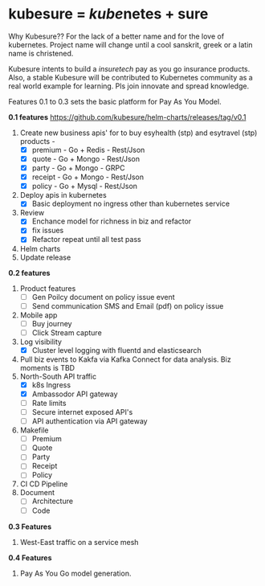 # kubesure = *kube*netes + sure 

Why Kubesure?? For the lack of a better name and for the love of kubernetes. Project name will change until a cool sanskrit, greek or a latin name is christened. 

Kubesure intents to build a _insuretech_ pay as you go insurance products. Also, a stable Kubesure will be contributed to Kubernetes community as a real world example for learning. Pls join innovate and spread knowledge. 

Features 0.1 to 0.3 sets the basic platform for Pay As You Model.

**0.1 features** https://github.com/kubesure/helm-charts/releases/tag/v0.1 

1. Create new business apis' for to buy esyhealth (stp) and esytravel (stp) products - 
   - [x] premium - Go + Redis - Rest/Json
   - [x] quote - Go + Mongo  - Rest/Json
   - [x] party - Go + Mongo - GRPC  
   - [x] receipt - Go + Mongo - Rest/Json
   - [x] policy - Go + Mysql - Rest/Json
2. Deploy apis in kubernetes 
    - [x] Basic deployment no ingress other than kubernetes service
3. Review 
    - [x] Enchance model for richness in biz and refactor
    - [x] fix issues 
    - [x] Refactor repeat until all test pass 
5. Helm charts
7. Update release

**0.2 features** 

1. Product features
   - [ ] Gen Poilcy document on policy issue event
   - [ ] Send communication SMS and Email (pdf) on policy issue 
2. Mobile app
   - [ ] Buy journey 
   - [ ] Click Stream capture   
2. Log visibility
   - [X] Cluster level logging with fluentd and elasticsearch 
3. Pull biz events to Kakfa via Kafka Connect for data analysis. Biz moments is TBD
4. North-South API traffic 
   - [X] k8s Ingress
   - [X] Ambassodor API gateway 
   - [ ] Rate limits 
   - [ ] Secure internet exposed API's
   - [ ] API authentication via API gateway
5. Makefile  
   - [ ] Premium 
   - [ ] Quote
   - [ ] Party
   - [ ] Receipt
   - [ ] Policy      
6. CI CD Pipeline
7. Document 
   - [ ] Architecture 
   - [ ] Code

**0.3 Features** 

1. West-East traffic on a service mesh
  
**0.4 Features**

1. Pay As You Go model generation.
